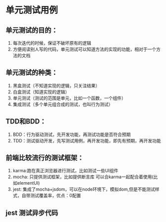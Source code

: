 # 单元测试用例
## 单元测试的目的：
1. 每次迭代的时候，保证不破坏原有的逻辑
2. 方便阅读别人写的代码，单元测试可以知道方法的实现的功能，相对于一个方法的文档

## 单元测试的种类：
1. 黑盒测试（不知道实现的逻辑，只关注结果）
2. 白盒测试（知道实现的逻辑）
3. 单元测试（测试的范围是单元，比如一个函数，一个组件）
4. 集成测试（多个单元组合成的测试，也叫行为测试）

## TDD和BDD：
1. BDD：行为驱动测试，先开发功能，再测试功能是否符合预期
2. TDD：测试驱动开发，先写测试用例，再开发功能，即先有预期，再开发功能

## 前端比较流行的测试框架：
1. karma:跑在真正浏览器进行测试，比如测试一些UI组件
2. mocha: 只提供测试框架，比如提供断言库 可以合karma一起配合着使用(比如elementUI)
3. jest: 集成了mocha+jsdom，可以在node环境下，模拟dom,但是不能测试样式，自带测试覆盖率，优点：0配置

## jest 测试异步代码

